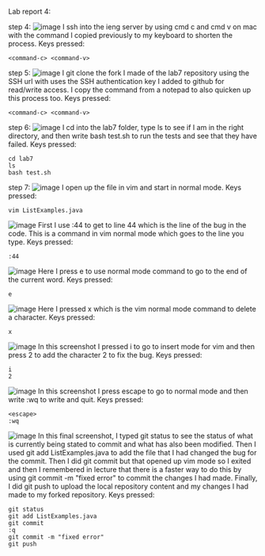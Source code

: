 Lab report 4:

step 4:
![image](https://github.com/Malakelis/cse15l-lab-reports/assets/63074465/c3ae5684-69f8-4cfd-950b-17bdf529d35e)
I ssh into the ieng server by using cmd c and cmd v on mac with the command I copied previously to my keyboard to shorten the process.
Keys pressed: 
```
<command-c> <command-v>
```

step 5:
![image](https://github.com/Malakelis/cse15l-lab-reports/assets/63074465/1b9203a6-cd87-42a8-bb98-16de45142c74)
I git clone the fork I made of the lab7 repository using the SSH url with uses the SSH authentication key I added to github for read/write access.
I copy the command from a notepad to also quicken up this process too.
Keys pressed:
```
<command-c> <command-v>
```

step 6:
![image](https://github.com/Malakelis/cse15l-lab-reports/assets/63074465/42bf21f9-30a5-4885-8a94-00ac8fa77844)
I cd into the lab7 folder, type ls to see if I am in the right directory, and then write bash test.sh to run the tests and see that they have failed.
Keys pressed:
```
cd lab7
ls
bash test.sh
```

step 7:
![image](https://github.com/Malakelis/cse15l-lab-reports/assets/63074465/42927896-eb5b-4b05-b632-5908cfa038ff)
I open up the file in vim and start in normal mode.
Keys pressed:
```
vim ListExamples.java
```


![image](https://github.com/Malakelis/cse15l-lab-reports/assets/63074465/a0a1d1f1-02c1-428b-b9ca-db7dcf95a855)
First I use :44 to get to line 44 which is the line of the bug in the code. This is a command in vim normal mode which goes to the line you type.
Keys pressed:
```
:44
```

![image](https://github.com/Malakelis/cse15l-lab-reports/assets/63074465/47dfbb0e-6c8e-4027-a7b6-8b1413c54c54)
Here I press e to use normal mode command to go to the end of the current word.
Keys pressed:
```
e
```

![image](https://github.com/Malakelis/cse15l-lab-reports/assets/63074465/4cbf5bfd-6d08-4c22-ba24-c784a6f395d8)
Here I pressed x which is the vim normal mode command to delete a character.
Keys pressed:
```
x
```

![image](https://github.com/Malakelis/cse15l-lab-reports/assets/63074465/064b2027-03d2-44b3-9c31-0448ba22e6ea)
In this screenshot I pressed i to go to insert mode for vim and then press 2 to add the character 2 to fix the bug.
Keys pressed:
```
i
2
```

![image](https://github.com/Malakelis/cse15l-lab-reports/assets/63074465/1105e0c9-ce55-4427-b622-1eb3258ea703)
In this screenshot I press escape to go to normal mode and then write :wq to write and quit.
Keys pressed:
```
<escape>
:wq
```

![image](https://github.com/Malakelis/cse15l-lab-reports/assets/63074465/753906da-5c7d-4f92-a26e-a359c4df51b0)
In this final screenshot, I typed git status to see the status of what is currently being stated to commit and what has also been modified. Then I used git add ListExamples.java to add the file that I had changed the bug for the commit. Then I did git commit but that opened up vim mode so I exited and then I remembered in lecture that there is a faster way to do this by using git commit -m "fixed error" to commit the changes I had made. Finally, I did git push to upload the local repository content and my changes I had made to my forked repository.
Keys pressed:
```
git status
git add ListExamples.java
git commit
:q
git commit -m "fixed error"
git push
```















